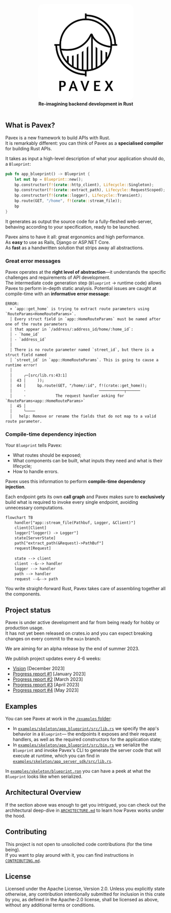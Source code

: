 <div align="center">
 <img src="https://raw.githubusercontent.com/LukeMathWalker/pavex/main/logo.webp" width="300" alt="pavex" style="border-radius: 5%">
 <br>
 <strong>
   Re-imagining backend development in Rust
 </strong>
</div>

<br>

## What is Pavex?

Pavex is a new framework to build APIs with Rust.  
It is remarkably different: you can think of Pavex as a **specialised compiler** for building Rust APIs.  

It takes as input a high-level description of what your application should do, a `Blueprint`:

```rust
pub fn app_blueprint() -> Blueprint {
    let mut bp = Blueprint::new();
    bp.constructor(f!(crate::http_client), Lifecycle::Singleton);
    bp.constructor(f!(crate::extract_path), Lifecycle::RequestScoped);
    bp.constructor(f!(crate::logger), Lifecycle::Transient);
    bp.route(GET, "/home", f!(crate::stream_file));
    bp
}
```

It generates as output the source code for a fully-fleshed web-server, behaving according to your specification, ready
to be launched.

Pavex aims to have it all: great ergonomics and high performance.   
As **easy** to use as Rails, Django or ASP.NET Core.  
As **fast** as a handwritten solution that strips away all abstractions.

### Great error messages

Pavex operates at the **right level of abstraction**—it understands the specific challenges and requirements of API development.  
The intermediate code generation step (`Blueprint` -> runtime code) allows Pavex to perform in-depth static analysis. Potential issues
are caught at compile-time with an **informative error message**:

```text
ERROR:
  × `app::get_home` is trying to extract route parameters using `RouteParams<HomeRouteParams>`.
  │ Every struct field in `app::HomeRouteParams` must be named after one of the route parameters 
  | that appear in `/address/:address_id/home/:home_id`:
  │ - `home_id`
  │ - `address_id`
  │
  │ There is no route parameter named `street_id`, but there is a struct field named
  │ `street_id` in `app::HomeRouteParams`. This is going to cause a runtime error!
  │
  │     ╭─[src/lib.rs:43:1]
  │  43 │     ));
  │  44 │     bp.route(GET, "/home/:id", f!(crate::get_home));
  │     ·                                ───────────┬──────
  │     ·             The request handler asking for `RouteParams<app::HomeRouteParams>`
  │  45 │     
  │     ╰────
  │   help: Remove or rename the fields that do not map to a valid route parameter.
```

### Compile-time dependency injection

Your `Blueprint` tells Pavex:

- What routes should be exposed;
- What components can be built, what inputs they need and what is their lifecycle;
- How to handle errors.

Pavex uses this information to perform **compile-time dependency injection**.  

Each endpoint gets its own **call graph** and Pavex makes sure to **exclusively** build what is required to invoke every single endpoint, 
avoiding unnecessary computations.

```mermaid
flowchart TB
    handler["app::stream_file(Pathbuf, Logger, &Client)"]
    client[Client]
    logger["logger() -> Logger"]
    state[ServerState]
    path["extract_path(&Request)->PathBuf"]
    request[Request]

    state --> client
    client --&--> handler
    logger --> handler
    path --> handler
    request --&--> path
```

You write straight-forward Rust, Pavex takes care of assembling together all the components. 

## Project status

Pavex is under active development and far from being ready for hobby or production usage.  
It has not yet been released on crates.io and you can expect breaking changes on every commit to the `main` branch.

We are aiming for an alpha release by the end of summer 2023.

We publish project updates every 4-6 weeks:

- [Vision](https://www.lpalmieri.com/posts/a-taste-of-pavex-rust-web-framework/) [December 2023]
- [Progress report #1](https://www.lpalmieri.com/posts/pavex-progress-report-01/) [January 2023]
- [Progress report #2](https://www.lpalmieri.com/posts/pavex-progress-report-02/) [March 2023]
- [Progress report #3](https://www.lpalmieri.com/posts/pavex-progress-report-03/) [April 2023]
- [Progress report #4](https://www.lpalmieri.com/posts/pavex-progress-report-04/) [May 2023]

## Examples

You can see Pavex at work in the [`/examples` folder](./examples):

- In [`examples/skeleton/app_blueprint/src/lib.rs`](./examples/skeleton/app_blueprint/src/lib.rs) we specify the app's behavior in
  a `Blueprint`—
  the endpoints it exposes and their request handlers, as well as the required constructors for the application state;
- In [`examples/skeleton/app_blueprint/src/bin.rs`](./examples/skeleton/app_blueprint/src/bin.rs) we serialize the `Blueprint` and
  invoke Pavex's CLI to generate the server code that will execute at runtime, which you can find in
  [`examples/skeleton/app_server_sdk/src/lib.rs`](./examples/skeleeton/app_server_sdk/src/lib.rs).

In [`examples/skeleton/blueprint.ron`](./examples/skeleton/blueprint.ron) you can have a peek at what
the `Blueprint` looks like when serialized.

## Architectural Overview

If the section above was enough to get you intrigued, you can check out the architectural deep-dive
in [`ARCHITECTURE.md`](ARCHITECTURE.md) to learn how Pavex works under the hood.

## Contributing

This project is not open to unsolicited code contributions (for the time being).  
If you want to play around with it, you can find instructions in [`CONTRIBUTING.md`](CONTRIBUTING.md).

## License

Licensed under the Apache License, Version 2.0.
Unless you explicitly state otherwise, any contribution intentionally submitted for inclusion in this crate by you, as
defined in the Apache-2.0 license, shall be licensed as above, without any additional terms or conditions.
